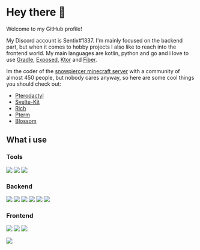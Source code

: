 # Hey there 👋

Welcome to my GitHub profile!

My Discord account is Sentix#1337. I'm mainly focused on the backend part, but when it comes to hobby projects I also like to reach into the frontend world. My main languages are kotlin, python and go and i love to use [Gradle](https://gradle.org/), [Exposed](https://github.com/JetBrains/Exposed), [Ktor](https://ktor.io/) and [Fiber](https://gofiber.io/).

Im the coder of the [snowpiercer minecraft server](https://snowpiercer.net) with a community of almost 450 people, but nobody cares anyway, so here are some cool things you should check out:
- [Pterodactyl](https://pterodactyl.io/)
- [Svelte-Kit](https://kit.svelte.dev/)
- [Rich](https://github.com/Textualize/rich)
- [Pterm](https://github.com/pterm/pterm)
- [Blossom](https://github.com/KyoriPowered/blossom)

## What i use
### Tools
![](https://img.shields.io/badge/JetBrains-000000?style=for-the-badge&logo=jetbrains&logoColor=white)
![](https://img.shields.io/badge/Gradle-02303A?style=for-the-badge&logo=gradle&logoColor=white)
![](https://img.shields.io/badge/Docker-2496ED?style=for-the-badge&logo=docker&logoColor=white)

### Backend
![](https://img.shields.io/badge/Java-ED8B00?style=for-the-badge&logo=java&logoColor=white) ![](https://img.shields.io/badge/Kotlin-7F52FF?style=for-the-badge&logo=kotlin&logoColor=white) ![](https://img.shields.io/badge/Python-3776AB?style=for-the-badge&logo=python&logoColor=white) ![](https://img.shields.io/badge/Go-00ADD8?style=for-the-badge&logo=go&logoColor=white) ![](https://img.shields.io/badge/PostgreSQL-316192?style=for-the-badge&logo=postgresql&logoColor=white) ![](https://img.shields.io/badge/MongoDB-4EA94B?style=for-the-badge&logo=mongodb&logoColor=white)

### Frontend
![](https://img.shields.io/badge/HTML5-E34F26?style=for-the-badge&logo=html5&logoColor=white) ![](https://img.shields.io/badge/Tailwind_CSS-38B2AC?style=for-the-badge&logo=tailwind-css&logoColor=white) ![](https://img.shields.io/badge/Svelte-4A4A55?style=for-the-badge&logo=svelte&logoColor=FF3E00)




![](https://visitor-badge-reloaded.herokuapp.com/badge?page_id=sentixdev-sentixdev.visitor.badge.reloaded)

